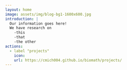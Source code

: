 ```yaml
---
layout: home
image: assets/img/blog-bg1-1600x600.jpg
introduction: | 
  Our information goes here!
  We have research on 
    -this
    -that
    -the other
actions:
  - label "projects"
    icon: 
    url: https://cmich004.github.io/biomath/projects/
---
```

